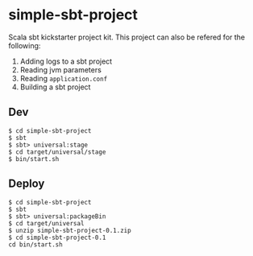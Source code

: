 # simple-sbt-project
Scala sbt kickstarter project kit. This project can also be refered for the following:
1. Adding logs to a sbt project
2. Reading jvm parameters
3. Reading `application.conf`
4. Building a sbt project

## Dev
```
$ cd simple-sbt-project
$ sbt
$ sbt> universal:stage
$ cd target/universal/stage
$ bin/start.sh
```

## Deploy
```
$ cd simple-sbt-project
$ sbt
$ sbt> universal:packageBin
$ cd target/universal
$ unzip simple-sbt-project-0.1.zip
$ cd simple-sbt-project-0.1
cd bin/start.sh
```
